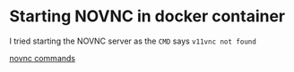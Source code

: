 # Starting NOVNC in docker container 

I tried starting the NOVNC server as the `CMD` says `v11vnc not found`

[novnc commands](https://command-not-found.com/x11vnc)
